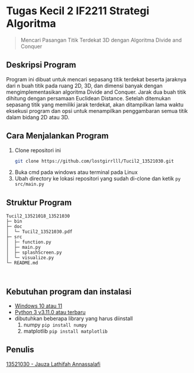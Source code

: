 # Tugas Kecil 2 IF2211 Strategi Algoritma
> Mencari Pasangan Titik Terdekat 3D dengan Algoritma Divide and Conquer

## Deskripsi Program
Program ini dibuat untuk mencari sepasang titik terdekat beserta jaraknya dari n buah titik pada ruang 2D, 3D, dan dimensi banyak dengan mengimplementasikan algoritma Divide and Conquer. Jarak dua buah titik dihitung dengan persamaan Euclidean Distance. Setelah ditemukan sepasang titik yang memiliki jarak terdekat, akan ditampilkan lama waktu eksekusi program dan opsi untuk menampilkan penggambaran semua titik dalam bidang 2D atau 3D.


## Cara Menjalankan Program
1. Clone repositori ini
    ```sh
    git clone https://github.com/lostgirrlll/Tucil2_13521030.git
    ```
2. Buka cmd pada windows atau terminal pada Linux
3. Ubah directory ke lokasi repositori yang sudah di-clone dan ketik `py src/main.py`


## Struktur Program
```
Tucil2_13521018_13521030  
├─ bin                    
├─ doc                    
│  └─ Tucil2_13521030.pdf          
├─ src                    
│  ├─ function.py         
│  ├─ main.py             
│  ├─ splashScreen.py     
│  └─ visualize.py        
└─ README.md              
                                                                               
     
```

## Kebutuhan program dan instalasi
* [Windows 10 atau 11](https://www.microsoft.com/software-download/windows11)
* [Python 3 v3.11.0 atau terbaru](https://www.python.org/downloads/)
* dibutuhkan beberapa library yang harus diinstall
    1. numpy 
        `
        pip install numpy
        `
    2. matplotlib 
        `
        pip install matplotlib
        `

## Penulis
   [13521030 - Jauza Lathifah Annassalafi](https://github.com/lostgirrlll)


